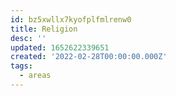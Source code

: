 ```yaml
---
id: bz5xwllx7kyofplfmlrenw0
title: Religion
desc: ''
updated: 1652622339651
created: '2022-02-28T00:00:00.000Z'
tags:
  - areas
---
```


